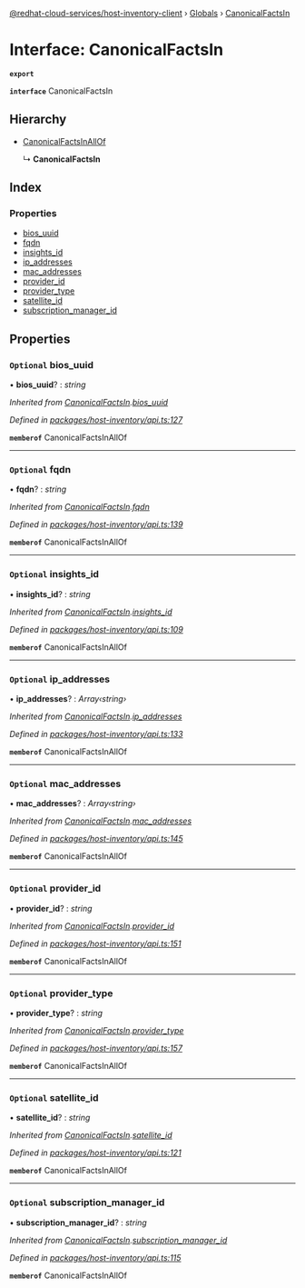 [@redhat-cloud-services/host-inventory-client](../README.md) › [Globals](../globals.md) › [CanonicalFactsIn](canonicalfactsin.md)

# Interface: CanonicalFactsIn

**`export`** 

**`interface`** CanonicalFactsIn

## Hierarchy

* [CanonicalFactsInAllOf](canonicalfactsinallof.md)

  ↳ **CanonicalFactsIn**

## Index

### Properties

* [bios_uuid](canonicalfactsin.md#optional-bios_uuid)
* [fqdn](canonicalfactsin.md#optional-fqdn)
* [insights_id](canonicalfactsin.md#optional-insights_id)
* [ip_addresses](canonicalfactsin.md#optional-ip_addresses)
* [mac_addresses](canonicalfactsin.md#optional-mac_addresses)
* [provider_id](canonicalfactsin.md#optional-provider_id)
* [provider_type](canonicalfactsin.md#optional-provider_type)
* [satellite_id](canonicalfactsin.md#optional-satellite_id)
* [subscription_manager_id](canonicalfactsin.md#optional-subscription_manager_id)

## Properties

### `Optional` bios_uuid

• **bios_uuid**? : *string*

*Inherited from [CanonicalFactsIn](canonicalfactsin.md).[bios_uuid](canonicalfactsin.md#optional-bios_uuid)*

*Defined in [packages/host-inventory/api.ts:127](https://github.com/RedHatInsights/javascript-clients/blob/master/packages/host-inventory/api.ts#L127)*

**`memberof`** CanonicalFactsInAllOf

___

### `Optional` fqdn

• **fqdn**? : *string*

*Inherited from [CanonicalFactsIn](canonicalfactsin.md).[fqdn](canonicalfactsin.md#optional-fqdn)*

*Defined in [packages/host-inventory/api.ts:139](https://github.com/RedHatInsights/javascript-clients/blob/master/packages/host-inventory/api.ts#L139)*

**`memberof`** CanonicalFactsInAllOf

___

### `Optional` insights_id

• **insights_id**? : *string*

*Inherited from [CanonicalFactsIn](canonicalfactsin.md).[insights_id](canonicalfactsin.md#optional-insights_id)*

*Defined in [packages/host-inventory/api.ts:109](https://github.com/RedHatInsights/javascript-clients/blob/master/packages/host-inventory/api.ts#L109)*

**`memberof`** CanonicalFactsInAllOf

___

### `Optional` ip_addresses

• **ip_addresses**? : *Array‹string›*

*Inherited from [CanonicalFactsIn](canonicalfactsin.md).[ip_addresses](canonicalfactsin.md#optional-ip_addresses)*

*Defined in [packages/host-inventory/api.ts:133](https://github.com/RedHatInsights/javascript-clients/blob/master/packages/host-inventory/api.ts#L133)*

**`memberof`** CanonicalFactsInAllOf

___

### `Optional` mac_addresses

• **mac_addresses**? : *Array‹string›*

*Inherited from [CanonicalFactsIn](canonicalfactsin.md).[mac_addresses](canonicalfactsin.md#optional-mac_addresses)*

*Defined in [packages/host-inventory/api.ts:145](https://github.com/RedHatInsights/javascript-clients/blob/master/packages/host-inventory/api.ts#L145)*

**`memberof`** CanonicalFactsInAllOf

___

### `Optional` provider_id

• **provider_id**? : *string*

*Inherited from [CanonicalFactsIn](canonicalfactsin.md).[provider_id](canonicalfactsin.md#optional-provider_id)*

*Defined in [packages/host-inventory/api.ts:151](https://github.com/RedHatInsights/javascript-clients/blob/master/packages/host-inventory/api.ts#L151)*

**`memberof`** CanonicalFactsInAllOf

___

### `Optional` provider_type

• **provider_type**? : *string*

*Inherited from [CanonicalFactsIn](canonicalfactsin.md).[provider_type](canonicalfactsin.md#optional-provider_type)*

*Defined in [packages/host-inventory/api.ts:157](https://github.com/RedHatInsights/javascript-clients/blob/master/packages/host-inventory/api.ts#L157)*

**`memberof`** CanonicalFactsInAllOf

___

### `Optional` satellite_id

• **satellite_id**? : *string*

*Inherited from [CanonicalFactsIn](canonicalfactsin.md).[satellite_id](canonicalfactsin.md#optional-satellite_id)*

*Defined in [packages/host-inventory/api.ts:121](https://github.com/RedHatInsights/javascript-clients/blob/master/packages/host-inventory/api.ts#L121)*

**`memberof`** CanonicalFactsInAllOf

___

### `Optional` subscription_manager_id

• **subscription_manager_id**? : *string*

*Inherited from [CanonicalFactsIn](canonicalfactsin.md).[subscription_manager_id](canonicalfactsin.md#optional-subscription_manager_id)*

*Defined in [packages/host-inventory/api.ts:115](https://github.com/RedHatInsights/javascript-clients/blob/master/packages/host-inventory/api.ts#L115)*

**`memberof`** CanonicalFactsInAllOf
